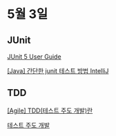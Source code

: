 # 5월 3일

## JUnit

[JUnit 5 User Guide](https://junit.org/junit5/docs/current/user-guide/)

[[Java] 간단한 junit 테스트 방법 IntelliJ](https://log-laboratory.tistory.com/203)

## TDD

[[Agile] TDD(테스트 주도 개발)란](https://gmlwjd9405.github.io/2018/06/03/agile-tdd.html)

[테스트 주도 개발](https://wikidocs.net/224)
